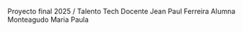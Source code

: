 Proyecto final 2025 / Talento Tech
    Docente Jean Paul Ferreira
    Alumna Monteagudo Maria Paula
